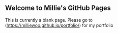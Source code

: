 ## Welcome to Millie's GitHub Pages

This is currently a blank page.
Please go to (https://milliewoo.github.io/portfolio/) for my portfolio

